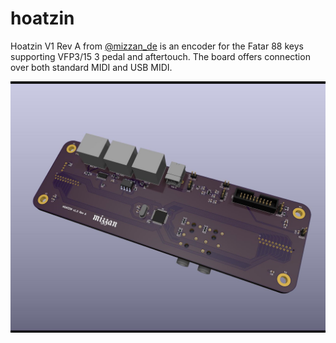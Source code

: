 # hoatzin

Hoatzin V1 Rev A from [@mizzan_de](https://twitter.com/mizzan_de) is an encoder for the Fatar 88 keys supporting VFP3/15 3 pedal and aftertouch. The board offers connection over both standard MIDI and USB MIDI.

![N|Solid](board/Resources/hoatzin.jpg)